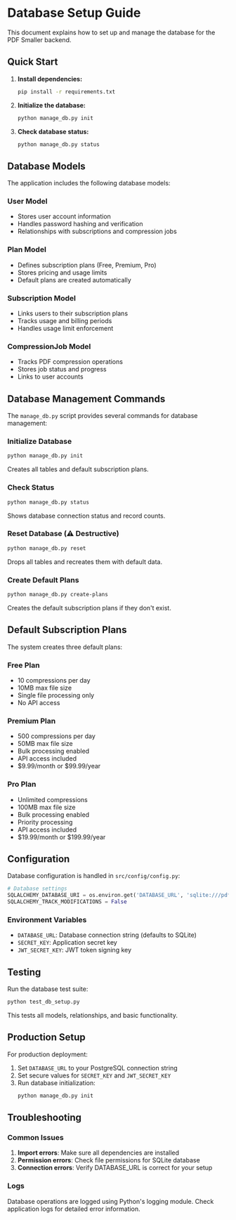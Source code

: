 # Database Setup Guide

This document explains how to set up and manage the database for the PDF Smaller backend.

## Quick Start

1. **Install dependencies:**
   ```bash
   pip install -r requirements.txt
   ```

2. **Initialize the database:**
   ```bash
   python manage_db.py init
   ```

3. **Check database status:**
   ```bash
   python manage_db.py status
   ```

## Database Models

The application includes the following database models:

### User Model
- Stores user account information
- Handles password hashing and verification
- Relationships with subscriptions and compression jobs

### Plan Model
- Defines subscription plans (Free, Premium, Pro)
- Stores pricing and usage limits
- Default plans are created automatically

### Subscription Model
- Links users to their subscription plans
- Tracks usage and billing periods
- Handles usage limit enforcement

### CompressionJob Model
- Tracks PDF compression operations
- Stores job status and progress
- Links to user accounts

## Database Management Commands

The `manage_db.py` script provides several commands for database management:

### Initialize Database
```bash
python manage_db.py init
```
Creates all tables and default subscription plans.

### Check Status
```bash
python manage_db.py status
```
Shows database connection status and record counts.

### Reset Database (⚠️ Destructive)
```bash
python manage_db.py reset
```
Drops all tables and recreates them with default data.

### Create Default Plans
```bash
python manage_db.py create-plans
```
Creates the default subscription plans if they don't exist.

## Default Subscription Plans

The system creates three default plans:

### Free Plan
- 10 compressions per day
- 10MB max file size
- Single file processing only
- No API access

### Premium Plan
- 500 compressions per day
- 50MB max file size
- Bulk processing enabled
- API access included
- $9.99/month or $99.99/year

### Pro Plan
- Unlimited compressions
- 100MB max file size
- Bulk processing enabled
- Priority processing
- API access included
- $19.99/month or $199.99/year

## Configuration

Database configuration is handled in `src/config/config.py`:

```python
# Database settings
SQLALCHEMY_DATABASE_URI = os.environ.get('DATABASE_URL', 'sqlite:///pdf_smaller.db')
SQLALCHEMY_TRACK_MODIFICATIONS = False
```

### Environment Variables

- `DATABASE_URL`: Database connection string (defaults to SQLite)
- `SECRET_KEY`: Application secret key
- `JWT_SECRET_KEY`: JWT token signing key

## Testing

Run the database test suite:

```bash
python test_db_setup.py
```

This tests all models, relationships, and basic functionality.

## Production Setup

For production deployment:

1. Set `DATABASE_URL` to your PostgreSQL connection string
2. Set secure values for `SECRET_KEY` and `JWT_SECRET_KEY`
3. Run database initialization:
   ```bash
   python manage_db.py init
   ```

## Troubleshooting

### Common Issues

1. **Import errors**: Make sure all dependencies are installed
2. **Permission errors**: Check file permissions for SQLite database
3. **Connection errors**: Verify DATABASE_URL is correct for your setup

### Logs

Database operations are logged using Python's logging module. Check application logs for detailed error information.